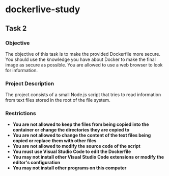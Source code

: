 # dockerlive-study

## Task 2

### Objective

The objective of this task is to make the provided Dockerfile more secure. You should use the knowledge you have about Docker to make the final image as secure as possible. You are allowed to use a web browser to look for information.

### Project Description

The project consists of a small Node.js script that tries to read information from text files stored in the root of the file system.

### Restrictions

- **You are not allowed to keep the files from being copied into the container or change the directories they are copied to**
- **You are not allowed to change the content of the text files being copied or replace them with other files**
- **You are not allowed to modify the source code of the script**
- **You must use Visual Studio Code to edit the Dockerfile**
- **You may not install other Visual Studio Code extensions or modify the editor's configuration**
- **You may not install other programs on this computer**
